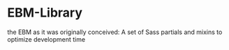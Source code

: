 # EBM-Library
 the EBM as it was originally conceived: A set of Sass partials and mixins to optimize development time
